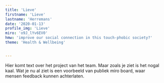 ```yaml
---
title: 'Lieve'
firstname: 'Lieve'
lastname: 'Herremans'
date: '2020-01-13'
profile_img: 'Lieve'
miro: 'o9J_lYv6EV0'
hmw: 'improve our social connection in this touch-phobic society?'
theme: 'Health & Wellbeing'


---
```


Hier komt text over het project van het team. Maar zoals je ziet is het nogal kaal. Wat je nu al ziet is een voorbeeld van publiek miro board, waar mensen feedback kunnen achterlaten.
